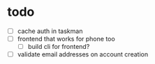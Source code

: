 # todo
- [ ] cache auth in taskman
- [ ] frontend that works for phone too
    - [ ] build cli for frontend?
- [ ] validate email addresses on account creation